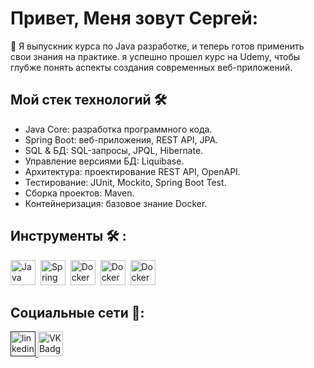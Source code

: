 # Привет, Меня зовут Сергей:

🚀 Я выпускник курса по Java разработке, и теперь готов применить свои знания на практике. 
я успешно прошел курс на Udemy, чтобы глубже понять аспекты создания современных веб-приложений. 


## Мой стек технологий 🛠️

- Java Core: разработка программного кода.
- Spring Boot: веб-приложения, REST API, JPA.
- SQL & БД: SQL-запросы, JPQL, Hibernate.
- Управление версиями БД: Liquibase.
- Архитектура: проектирование REST API, OpenAPI.
- Тестирование: JUnit, Mockito, Spring Boot Test.
- Сборка проектов: Maven.
- Контейнеризация: базовое знание Docker.

## Инструменты 🛠️ :

<div>
  <img src="https://cdn.jsdelivr.net/gh/devicons/devicon/icons/java/java-original-wordmark.svg" title="Java" alt="Java" width="40" height="40"/>&nbsp;   
  <img src="https://cdn.jsdelivr.net/gh/devicons/devicon/icons/spring/spring-original-wordmark.svg" title="Spring Framework" alt="Spring Framework" width="40" height="40"/>&nbsp;       
  <img src="https://cdn.jsdelivr.net/gh/devicons/devicon/icons/postgresql/postgresql-original-wordmark.svg" title="Docker" alt="Docker" width="40" height="40"/>&nbsp;
  <img src="https://cdn.jsdelivr.net/gh/devicons/devicon/icons/git/git-original-wordmark.svg" title="Docker" alt="Docker" width="40" height="40"/>&nbsp;
  <img src="https://cdn.jsdelivr.net/gh/devicons/devicon/icons/docker/docker-original.svg"  title="Docker" alt="Docker" width="40" height="40"/>&nbsp;    
</div>

## Социальные сети 🤝:

  <div id="badges">
    <a href="" target="_blank">
      <img src="https://cdn-icons-png.flaticon.com/512/2504/2504799.png" width="40" height="40" alt="linkedin" />
    </a>
    <a href=https://vk.com/id182037056 target="_blank">
      <img src="https://cdn-icons-png.flaticon.com/512/145/145813.png" width="40" height="40" alt="VK Badge"/>
    </a>
  </div>



